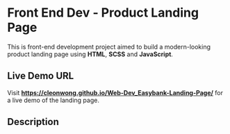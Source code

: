 # Front End Dev - Product Landing Page

This is front-end development project aimed to build a modern-looking product landing page using **HTML**, **SCSS** and **JavaScript**. 

## Live Demo URL
Visit **https://cleonwong.github.io/Web-Dev_Easybank-Landing-Page/** for a live demo of the landing page.

## Description
